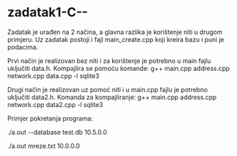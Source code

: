 zadatak1-C--
============


Zadatak je urađen na 2 načina, a glavna razlika je korištenje niti u drugom primjeru.
Uz zadatak postoji i fajl main_create.cpp koji kreira bazu i puni je podacima.

Prvi način je realizovan bez niti i za korištenje je potrebno u main fajlu uključiti data.h.
Kompajlira se pomoću komande:
g++ main.cpp address.cpp network.cpp data.cpp -l sqlite3


Drugi način je realizovan uz pomoć niti i u main.cpp fajlu je potrebno uključiti data2.h.
Komanda za kompajliranje:
g++ main.cpp address.cpp network.cpp data2.cpp -l sqlite3


Primjer pokretanja programa:

./a.out --database test.db 10.5.0.0

./a.out mreze.txt 10.0.0.0
